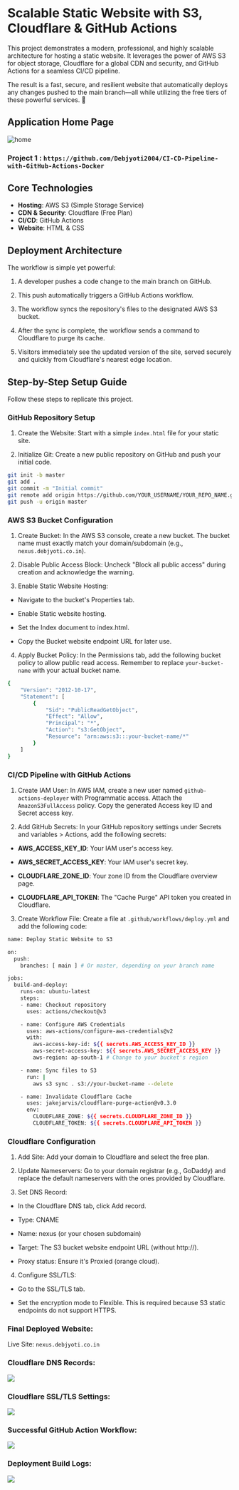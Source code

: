 # Scalable Static Website with S3, Cloudflare & GitHub Actions
This project demonstrates a modern, professional, and highly scalable architecture for hosting a static website. It leverages the power of AWS S3 for object storage, Cloudflare for a global CDN and security, and GitHub Actions for a seamless CI/CD pipeline.

The result is a fast, secure, and resilient website that automatically deploys any changes pushed to the main branch—all while utilizing the free tiers of these powerful services. 🚀

## Application Home Page
![home](public/home.png)

### Project 1 : `https://github.com/Debjyoti2004/CI-CD-Pipeline-with-GitHub-Actions-Docker`


## Core Technologies
- **Hosting**: AWS S3 (Simple Storage Service)
- **CDN & Security**: Cloudflare (Free Plan)
- **CI/CD**: GitHub Actions
- **Website**: HTML & CSS

## Deployment Architecture
The workflow is simple yet powerful:

1. A developer pushes a code change to the main branch on GitHub.

2. This push automatically triggers a GitHub Actions workflow.

3. The workflow syncs the repository's files to the designated AWS S3 bucket.

4. After the sync is complete, the workflow sends a command to Cloudflare to purge its cache.

5. Visitors immediately see the updated version of the site, served securely and quickly from Cloudflare's nearest edge location.

## Step-by-Step Setup Guide
Follow these steps to replicate this project.
### GitHub Repository Setup
1. Create the Website: Start with a simple `index.html` file for your static site.

2. Initialize Git: Create a new public repository on GitHub and push your initial code.
```sh
git init -b master
git add .
git commit -m "Initial commit"
git remote add origin https://github.com/YOUR_USERNAME/YOUR_REPO_NAME.git
git push -u origin master
```

### AWS S3 Bucket Configuration
1. Create Bucket: In the AWS S3 console, create a new bucket. The bucket name must exactly match your domain/subdomain (e.g., `nexus.debjyoti.co.in`).

2. Disable Public Access Block: Uncheck "Block all public access" during creation and acknowledge the warning.

3. Enable Static Website Hosting:

  - Navigate to the bucket's Properties tab.

  - Enable Static website hosting.

  - Set the Index document to index.html.

  - Copy the Bucket website endpoint URL for later use.

4. Apply Bucket Policy: In the Permissions tab, add the following bucket policy to allow public read access. Remember to replace `your-bucket-name` with your actual bucket name.

```sh
{
    "Version": "2012-10-17",
    "Statement": [
        {
            "Sid": "PublicReadGetObject",
            "Effect": "Allow",
            "Principal": "*",
            "Action": "s3:GetObject",
            "Resource": "arn:aws:s3:::your-bucket-name/*"
        }
    ]
}

```
### CI/CD Pipeline with GitHub Actions
1. Create IAM User: In AWS IAM, create a new user named `github-actions-deployer` with Programmatic access. Attach the `AmazonS3FullAccess` policy. Copy the generated Access key ID and Secret access key.

2. Add GitHub Secrets: In your GitHub repository settings under Secrets and variables > Actions, add the following secrets:
- **AWS_ACCESS_KEY_ID**: Your IAM user's access key.

- **AWS_SECRET_ACCESS_KEY**: Your IAM user's secret key.

- **CLOUDFLARE_ZONE_ID**: Your zone ID from the Cloudflare overview page.

- **CLOUDFLARE_API_TOKEN**: The "Cache Purge" API token you created in Cloudflare.

3. Create Workflow File: Create a file at `.github/workflows/deploy.yml` and add the following code:
```sh
name: Deploy Static Website to S3

on:
  push:
    branches: [ main ] # Or master, depending on your branch name

jobs:
  build-and-deploy:
    runs-on: ubuntu-latest
    steps:
    - name: Checkout repository
      uses: actions/checkout@v3

    - name: Configure AWS Credentials
      uses: aws-actions/configure-aws-credentials@v2
      with:
        aws-access-key-id: ${{ secrets.AWS_ACCESS_KEY_ID }}
        aws-secret-access-key: ${{ secrets.AWS_SECRET_ACCESS_KEY }}
        aws-region: ap-south-1 # Change to your bucket's region

    - name: Sync files to S3
      run: |
        aws s3 sync . s3://your-bucket-name --delete

    - name: Invalidate Cloudflare Cache
      uses: jakejarvis/cloudflare-purge-action@v0.3.0
      env:
        CLOUDFLARE_ZONE: ${{ secrets.CLOUDFLARE_ZONE_ID }}
        CLOUDFLARE_TOKEN: ${{ secrets.CLOUDFLARE_API_TOKEN }}
```

### Cloudflare Configuration
1. Add Site: Add your domain to Cloudflare and select the free plan.

2. Update Nameservers: Go to your domain registrar (e.g., GoDaddy) and replace the default nameservers with the ones provided by Cloudflare.

3. Set DNS Record:

- In the Cloudflare DNS tab, click Add record.

- Type: CNAME

- Name: nexus (or your chosen subdomain)

- Target: The S3 bucket website endpoint URL (without http://).

- Proxy status: Ensure it's Proxied (orange cloud).

4. Configure SSL/TLS:

- Go to the SSL/TLS tab.

- Set the encryption mode to Flexible. This is required because S3 static endpoints do not support HTTPS.

### Final Deployed Website:
Live Site: `nexus.debjyoti.co.in`

### Cloudflare DNS Records:
![](public/added-dns-records.png)

### Cloudflare SSL/TLS Settings:
![](public/setup-ssl.png)

### Successful GitHub Action Workflow:
![](public/github-action.png)

### Deployment Build Logs:
![](public/deploy-build.png)